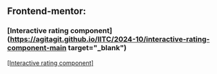 ## Frontend-mentor:
### [Interactive rating component](https://agitagit.github.io/IITC/2024-10/interactive-rating-component-main target="_blank")
<a href="https://agitagit.github.io/IITC/2024-10/interactive-rating-component-main" target="_blank">[Interactive rating component]</a>
